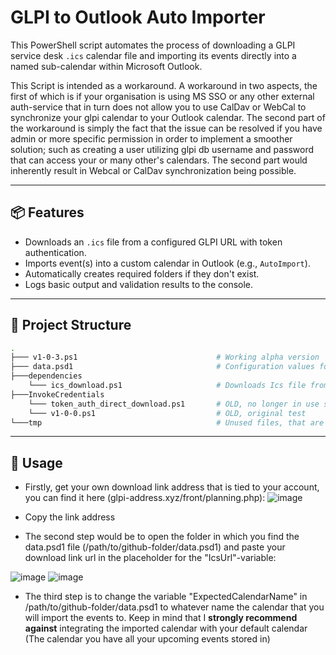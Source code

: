 # GLPI to Outlook Auto Importer

This PowerShell script automates the process of downloading a GLPI service desk `.ics` calendar file and importing its events directly into a named sub-calendar within Microsoft Outlook.

This Script is intended as a workaround. A workaround in two aspects, the first of which is if your organisation is using MS SSO or any other external auth-service that in turn does not allow you to use CalDav or WebCal to synchronize your glpi calendar to your Outlook calendar. The second part of the workaround is simply the fact that the issue can be resolved if you have admin or more specific permission in order to implement a smoother solution; such as creating a user utilizing glpi db username and password that can access your or many other's calendars. The second part would inherently result in Webcal or CalDav synchronization being possible.

---

## 📦 Features

- Downloads an `.ics` file from a configured GLPI URL with token authentication.
- Imports event(s) into a custom calendar in Outlook (e.g., `AutoImport`).
- Automatically creates required folders if they don't exist.
- Logs basic output and validation results to the console.

---

## 📁 Project Structure
``` bash
.
├─── v1-0-3.ps1                               # Working alpha version
├─── data.psd1                                # Configuration values for varables used in script
├───dependencies
    └─── ics_download.ps1                     # Downloads Ics file from glpi-url specified in data.psd1 
├───InvokeCredentials
    └─── token_auth_direct_download.ps1       # OLD, no longer in use since authentication does not work due to sso setup
    └─── v1-0-0.ps1                           # OLD, original test
└───tmp                                       # Unused files, that are simple there for test purposes
```

---
## :wrench: Usage
- Firstly, get your own download link address that is tied to your account, you can find it here (glpi-address.xyz/front/planning.php):
![image](https://github.com/user-attachments/assets/7cf26121-069c-4668-9283-48b8643231a4)
- Copy the link address

- The second step would be to open the folder in which you find the data.psd1 file (/path/to/github-folder/data.psd1) and paste your download link url in the placeholder for the "IcsUrl"-variable:

![image](https://github.com/user-attachments/assets/597d984b-e28a-4b26-993a-d36da46e4693)
![image](https://github.com/user-attachments/assets/140475e6-cb55-4613-b10b-5d0f86842a24)

- The third step is to change the variable "ExpectedCalendarName" in /path/to/github-folder/data.psd1 to whatever name the calendar that you will import the events to. Keep in mind that I **strongly recommend against** integrating the imported calendar with your default calendar (The calendar you have all your upcoming events stored in)



